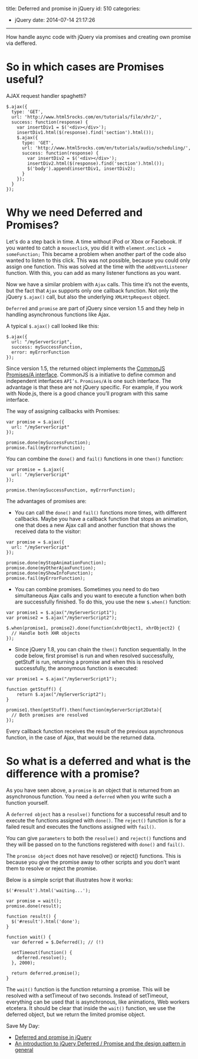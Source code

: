 title: Deferred and promise in jQuery
id: 510
categories:
  - jQuery
date: 2014-07-14 21:17:26
---

How handle async code with jQuery via promises and creating own promise via deffered.

<!--more-->

<!--toc-->

#  So in which cases are Promises useful?

AJAX request handler spaghetti?

```
$.ajax({
  type: 'GET',
  url: 'http://www.html5rocks.com/en/tutorials/file/xhr2/',
  success: function(response) {
    var insertDiv1 = $('<div></div>');
    insertDiv1.html($(response).find('section').html());
    $.ajax({
      type: 'GET',
      url: 'http://www.html5rocks.com/en/tutorials/audio/scheduling/',
      success: function(response) {
        var insertDiv2 = $('<div></div>');
        insertDiv2.html($(response).find('section').html());
        $('body').append(insertDiv1, insertDiv2);
      }
    });
  }
});
```

#  Why we need Deferred and Promises?

Let's do a step back in time. A time without iPod or Xbox or Facebook. If you wanted to catch a `mouseclick`, you did it with `element.onclick = someFunction;` This became a problem when another part of the code also wanted to listen to this click. This was not possible, because you could only assign one function. This was solved at the time with the `addEventListener` function. With this, you can add as many listener functions as you want. 

Now we have a similar problem with `Ajax` calls. This time it’s not the events, but the fact that `Ajax` supports only one callback function. Not only the jQuery `$.ajax()` call, but also the underlying `XMLHttpRequest` object.

`Deferred` and `promise` are part of jQuery since version 1.5 and they help in handling asynchronous functions like Ajax.

A typical `$.ajax()` call looked like this:

```
$.ajax({
  url: "/myServerScript",
  success: mySuccessFunction,
  error: myErrorFunction
});
```

Since version 1.5, the returned object implements the [CommonJS Promises/A interface](http://wiki.commonjs.org/wiki/Promises/A). CommonJS is a initiative to define common and independent interfaces `API’s`. `Promises/A` is one such interface. The advantage is that these are not jQuery specific. For example, if you work with Node.js, there is a good chance you’ll program with this same interface.

The way of assigning callbacks with Promises: 

```
var promise = $.ajax({
  url: "/myServerScript"
});

promise.done(mySuccessFunction);
promise.fail(myErrorFunction);
```

You can combine the `done()` and `fail()` functions in one `then()` function:

```
var promise = $.ajax({
  url: "/myServerScript"
});

promise.then(mySuccessFunction, myErrorFunction);
```

The advantages of promises are:

*	You can call the `done()` and `fail()` functions more times, with different callbacks. Maybe you have a callback function that stops an animation, one that does a new Ajax call and another function that shows the received data to the visitor:

```
var promise = $.ajax({
  url: "/myServerScript"
});

promise.done(myStopAnimationFunction);
promise.done(myOtherAjaxFunction);
promise.done(myShowInfoFunction);
promise.fail(myErrorFunction);
```

*	You can combine promises. Sometimes you need to do two simultaneous Ajax calls and you want to execute a function when both are successfully finished. To do this, you use the new `$.when()` function:

```
var promise1 = $.ajax("/myServerScript1");
var promise2 = $.ajax("/myServerScript2");

$.when(promise1, promise2).done(function(xhrObject1, xhrObject2) {
  // Handle both XHR objects
});
```

*	Since jQuery 1.8, you can chain the `then()` function sequentially. In the code below, first promise1 is run and when resolved successfully, getStuff is run, returning a promise and when this is resolved successfully, the anonymous function is executed:

```
var promise1 = $.ajax("/myServerScript1");

function getStuff() {
    return $.ajax("/myServerScript2");
}

promise1.then(getStuff).then(function(myServerScript2Data){
  // Both promises are resolved
});
```

Every callback function receives the result of the previous asynchronous function, in the case of Ajax, that would be the returned data.

#  So what is a deferred and what is the difference with a promise?

As you have seen above, a `promise` is an object that is returned from an asynchronous function. You need a `deferred` when you write such a function yourself.

A `deferred object` has a `resolve()` functions for a successful result and to execute the functions assigned with `done()`. The `reject()` function is for a failed result and executes the functions assigned with `fail()`.

You can give `parameters` to both the `resolve()` and `reject()` functions and they will be passed on to the functions registered with `done()` and `fail()`.

The `promise object` does not have resolve() or reject() functions. This is because you give the promise away to other scripts and you don’t want them to resolve or reject the promise.

Below is a simple script that illustrates how it works:

```
$('#result').html('waiting...');

var promise = wait();
promise.done(result);

function result() {
  $('#result').html('done');
}

function wait() {
  var deferred = $.Deferred(); // (!)

  setTimeout(function() {
    deferred.resolve();
  }, 2000);

  return deferred.promise();
}
```

The `wait()` function is the function returning a promise. This will be resolved with a setTimeout of two seconds. Instead of setTimeout, everything can be used that is asynchronous, like animations, Web workers etcetera. It should be clear that inside the `wait()` function, we use the deferred object, but we return the limited promise object.

Save My Day:
*	[Deferred and promise in jQuery](http://www.bitstorm.org/weblog/2012-1/Deferred_and_promise_in_jQuery.html)
*	[An introduction to jQuery Deferred / Promise and the design pattern in general](http://www.danieldemmel.me/blog/2013/03/22/an-introduction-to-jquery-deferred-slash-promise/)